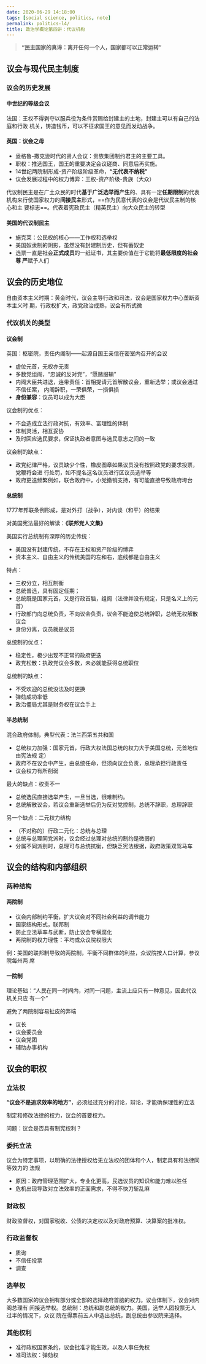 ```yaml
---
date: 2020-06-29 14:18:00
tags: [social science, politics, note]
permalink: politics-l4/
title: 政治学概论第四讲：代议机构
---
```


> **“民主国家的真谛：离开任何一个人，国家都可以正常运转”**

<!-- more -->

## 议会与现代民主制度

### 议会的历史发展

#### 中世纪的等级会议

法国：王权不得剥夺以服兵役为条件赏赐给封建主的土地，封建主可以有自己的法庭和行政
机关，铸造钱币，可以不征求国王的意见而发动战争。

#### 英国：议会之母

- 盎格鲁-撒克逊时代的贤人会议：贵族集团制约君主的主要工具。
- 职权：推选国王，国王的重要决定会议磋商、同意后再实施。
- 14世纪两院制形成-资产阶级阶级革命，**“无代表不纳税”**
- 议会发展过程中的权力博弈：王权-资产阶级-贵族（大众）

代议制民主是在广土众民的时代**基于广泛选举而产生**的、具有一定**任期限制**的代表
机构来行使国家权力的**间接民主**形式，==作为民意代表的议会是代议民主制的核心和主
要标志==。代表着宪政民主（精英民主）向大众民主的转型

#### 美国的代议制民主

- 施克莱：公民权的核心——工作权和选举权
- 美国奴隶制的阴影，虽然没有封建制历史，但有蓄奴史
- 选票一直是社会**正式成员**的一纸证书，其主要价值在于它能将**最低限度的社会尊
  严**赋予人们

## 议会的历史地位

自由资本主义时期：黄金时代，议会主导行政和司法，议会是国家权力中心垄断资本主义时
期，行政权扩大，政党政治成熟，议会有所式微

### 代议机关的类型

#### 议会制

英国：枢密院，责任内阁制——起源自国王亲信在密室内召开的会议

- 虚位元首，无权亦无责
- 多数党组阁，“忠诚的反对党”，“愿赌服输”
- 内阁大臣共进退，连带责任：首相提请元首解散议会，重新选举；或议会通过不信任案，
  内阁辞职，一荣俱荣，一损俱损
- **身份兼容**：议员可以成为大臣

议会制的优点：

- 不会造成立法行政对抗，有效率、富理性的体制
- 体制灵活，相互妥协
- 及时回应选民要求，保证执政者意图与选民意志之间的一致

议会制的缺点：

- 政党纪律严格，议员缺少个性，橡皮图章如果议员没有按照政党的要求投票，党鞭将会进
  行处罚，如不提名这名议员进行区议员选举等
- 政府更迭频繁例如，联合政府中，小党撤销支持，有可能直接导致政府垮台

#### 总统制

1777年邦联条例形成，是对外打（战争），对内谈（和平）的结果

对美国宪法最好的解读：**《联邦党人文集》**

美国实行总统制有深厚的历史传统：

- 美国没有封建传统，不存在王权和资产阶级的博弈
- 资本主义、自由主义的传统美国的左和右，底线都是自由主义

特点：

- 三权分立，相互制衡
- 总统普选，具有固定任期；
- 总统既是国家元首，又是行政首脑，组阁（法律并没有规定，只是名义上的元首）
- 行政部门向总统负责，不向议会负责，议会不能迫使总统辞职，总统无权解散议会
- 身份分离，议员就是议员

总统制的优点：

- 稳定性，极少出现不正常的政府更迭
- 政党松散：执政党议会多数，未必就能获得总统职位

总统制的缺点：

- 不受欢迎的总统没法及时更换
- 弹劾成功率低
- 政治僵局尤其是财务权在议会手上

#### 半总统制

混合政府体制，典型代表：法兰西第五共和国

- 总统权力加强：国家元首，行政大权法国总统的权力大于美国总统，元首地位由宪法规
  定）
- 政府不在议会中产生，由总统任命，但须向议会负责，总理承担行政责任
- 议会权力有所削弱

最大的缺点：权责不一

- 总统选民直接选举产生，一旦当选，很难制约。
- 总统解散议会，若议会重新选举后仍为反对党控制，总统不辞职，总理辞职

另一个缺点：二元权力结构

- （不对称的）行政二元化：总统与总理
- 总统与总理同党派时，议会经过总理对总统的制约是微弱的
- 分属不同派别时，总理可与总统抗衡，但缺乏宪法根据，政府政策双驾马车

## 议会的结构和内部组织

### 两种结构

#### 两院制

- 议会内部制约平衡，扩大议会对不同社会利益的调节能力
- 国家结构形式，联邦制
- 防止立法草率与武断，防止议会专横腐化
- 两院制的权力理性：平均或众议院权限大

例：美国的联邦制导致的两院制，平衡不同群体的利益，众议院按人口计算，参议院每州两
席

#### 一院制

理论基础：“人民在同一时间内，对同一问题，主流上应只有一种意见，因此代议机关只应
有一个”

避免了两院制容易扯皮的弊端

- 议长
- 议会委员会
- 议会党团
- 辅助办事机构

## 议会的职权

### 立法权

**“议会不是追求效率的地方”**，必须经过充分的讨论，辩论，才能确保理性的立法

制定和修改法律的权力，议会的首要权力。

问题：议会是否具有制宪权利？

### 委托立法

议会为特定事项，以明确的法律授权给无立法权的团体和个人，制定具有和法律同等效力的
法规

- 原因：政府管理范围扩大，专业化更高，民选议员的知识和能力难以胜任
- 危机出现导致对立法效率的正面需求，不得不快刀斩乱麻

### 财政权

财政监督权，对国家税收、公债的决定权以及对政府预算、决算案的批准权。

### 行政监督权

- 质询
- 不信任投票
- 调查

### 选举权

大多数国家的议会拥有部分或全部的选择政府首脑的权力。议会体制下，议会对内阁总理有
间接选举权。总统制：总统和副总统的权力。美国，选举人团投票无人过半的情况下，众议
院在得票前五人中选出总统，副总统由参议院来选择。

### 其他权利

- 准行政权国家条约，议会批准才能生效，以及人事任免权
- 准司法权：弹劾权
